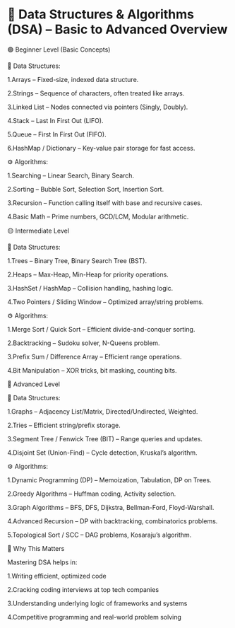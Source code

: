 # 📘 Data Structures & Algorithms (DSA) – Basic to Advanced Overview

🟢 Beginner Level (Basic Concepts)


📂 Data Structures:

1.Arrays – Fixed-size, indexed data structure.

2.Strings – Sequence of characters, often treated like arrays.

3.Linked List – Nodes connected via pointers (Singly, Doubly).

4.Stack – Last In First Out (LIFO).

5.Queue – First In First Out (FIFO).

6.HashMap / Dictionary – Key-value pair storage for fast access.

⚙️ Algorithms:

1.Searching – Linear Search, Binary Search.

2.Sorting – Bubble Sort, Selection Sort, Insertion Sort.

3.Recursion – Function calling itself with base and recursive cases.

4.Basic Math – Prime numbers, GCD/LCM, Modular arithmetic.

🟡 Intermediate Level


📂 Data Structures:

1.Trees – Binary Tree, Binary Search Tree (BST).

2.Heaps – Max-Heap, Min-Heap for priority operations.

3.HashSet / HashMap – Collision handling, hashing logic.

4.Two Pointers / Sliding Window – Optimized array/string problems.

⚙️ Algorithms:

1.Merge Sort / Quick Sort – Efficient divide-and-conquer sorting.

2.Backtracking – Sudoku solver, N-Queens problem.

3.Prefix Sum / Difference Array – Efficient range operations.

4.Bit Manipulation – XOR tricks, bit masking, counting bits.


🔴 Advanced Level


📂 Data Structures:

1.Graphs – Adjacency List/Matrix, Directed/Undirected, Weighted.

2.Tries – Efficient string/prefix storage.

3.Segment Tree / Fenwick Tree (BIT) – Range queries and updates.

4.Disjoint Set (Union-Find) – Cycle detection, Kruskal’s algorithm.

⚙️ Algorithms:

1.Dynamic Programming (DP) – Memoization, Tabulation, DP on Trees.

2.Greedy Algorithms – Huffman coding, Activity selection.

3.Graph Algorithms – BFS, DFS, Dijkstra, Bellman-Ford, Floyd-Warshall.

4.Advanced Recursion – DP with backtracking, combinatorics problems.

5.Topological Sort / SCC – DAG problems, Kosaraju’s algorithm.




🚀 Why This Matters

Mastering DSA helps in:

1.Writing efficient, optimized code

2.Cracking coding interviews at top tech companies

3.Understanding underlying logic of frameworks and systems

4.Competitive programming and real-world problem solving

